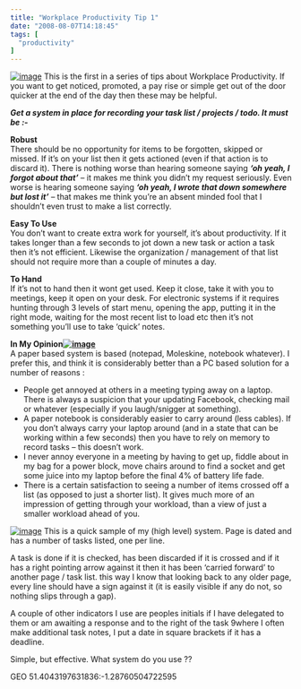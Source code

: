 ```yaml
---
title: "Workplace Productivity Tip 1"
date: "2008-08-07T14:18:45"
tags: [
  "productivity"
]
---
```

[![image](image_thumb_1.png)](https://kapie.com/content/binary/WindowsLiveWriter/WorkplaceProductivityTip1_FF6B/image_4.png) This is the first in a series of tips about Workplace Productivity. If you want to get noticed, promoted, a pay rise or simple get out of the door quicker at the end of the day then these may be helpful.

***Get a system in place for recording your task list / projects / todo. It must be :-***

**Robust**  
There should be no opportunity for items to be forgotten, skipped or missed. If it’s on your list then it gets actioned (even if that action is to discard it). There is nothing worse than hearing someone saying ***‘oh yeah, I forgot about that’*** – it makes me think you didn’t my request seriously. Even worse is hearing someone saying ***‘oh yeah, I wrote that down somewhere but lost it’*** – that makes me think you’re an absent minded fool that I shouldn’t even trust to make a list correctly.

**Easy To Use**  
You don’t want to create extra work for yourself, it’s about productivity. If it takes longer than a few seconds to jot down a new task or action a task then it’s not efficient. Likewise the organization / management of that list should not require more than a couple of minutes a day.

**To Hand**  
If it’s not to hand then it wont get used. Keep it close, take it with you to meetings, keep it open on your desk. For electronic systems if it requires hunting through 3 levels of start menu, opening the app, putting it in the right mode, waiting for the most recent list to load etc then it’s not something you’ll use to take ‘quick’ notes.

**In My Opinion[![image](image_thumb.png)](https://kapie.com/content/binary/WindowsLiveWriter/WorkplaceProductivityTip1_FF6B/image_2.png)**  
A paper based system is based (notepad, Moleskine, notebook whatever). I prefer this, and think it is considerably better than a PC based solution for a number of reasons :

-   People get annoyed at others in a meeting typing away on a laptop. There is always a suspicion that your updating Facebook, checking mail or whatever (especially if you laugh/snigger at something).
-   A paper notebook is considerably easier to carry around (less cables). If you don’t always carry your laptop around (and in a state that can be working within a few seconds) then you have to rely on memory to record tasks – this doesn’t work.
-   I never annoy everyone in a meeting by having to get up, fiddle about in my bag for a power block, move chairs around to find a socket and get some juice into my laptop before the final 4% of battery life fade.
-   There is a certain satisfaction to seeing a number of items crossed off a list (as opposed to just a shorter list). It gives much more of an impression of getting through your workload, than a view of just a smaller workload ahead of you.

[![image](image_thumb_2.png)](https://kapie.com/content/binary/WindowsLiveWriter/WorkplaceProductivityTip1_FF6B/image_6.png) This is a quick sample of my (high level) system. Page is dated and has a number of tasks listed, one per line.

A task is done if it is checked, has been discarded if it is crossed and if it has a right pointing arrow against it then it has been ‘carried forward’ to another page / task list. this way I know that looking back to any older page, every line should have a sign against it (it is easily visible if any do not, so nothing slips through a gap).

A couple of other indicators I use are peoples initials if I have delegated to them or am awaiting a response and to the right of the task 9where I often make additional task notes, I put a date in square brackets if it has a deadline.

Simple, but effective. What system do you use ??

GEO 51.4043197631836:\-1.28760504722595